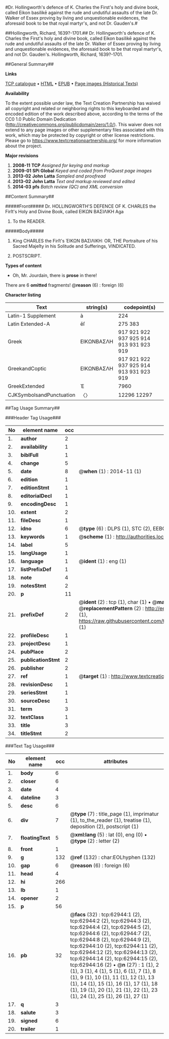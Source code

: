 #Dr. Hollingworth's defence of K. Charles the First's holy and divine book, called Eikon basilikē against the rude and undutiful assaults of the late Dr. Walker of Essex proving by living and unquestionable evidences, the aforesaid book to be that royal martyr's, and not Dr. Gauden's.#

##Hollingworth, Richard, 1639?-1701.##
Dr. Hollingworth's defence of K. Charles the First's holy and divine book, called Eikon basilikē against the rude and undutiful assaults of the late Dr. Walker of Essex proving by living and unquestionable evidences, the aforesaid book to be that royal martyr's, and not Dr. Gauden's.
Hollingworth, Richard, 1639?-1701.

##General Summary##

**Links**

[TCP catalogue](http://www.ota.ox.ac.uk/tcp/)  • 
[HTML](http://tei.it.ox.ac.uk/tcp/Texts-HTML/free/A44/A44224.html)  • 
[EPUB](http://tei.it.ox.ac.uk/tcp/Texts-EPUB/free/A44/A44224.epub) • 
[Page images (Historical Texts)](https://historicaltexts.jisc.ac.uk/eebo-12539857e)

**Availability**

To the extent possible under law, the Text Creation Partnership has waived all copyright and related or neighboring rights to this keyboarded and encoded edition of the work described above, according to the terms of the CC0 1.0 Public Domain Dedication (http://creativecommons.org/publicdomain/zero/1.0/). This waiver does not extend to any page images or other supplementary files associated with this work, which may be protected by copyright or other license restrictions. Please go to https://www.textcreationpartnership.org/ for more information about the project.

**Major revisions**

1. __2008-11__ __TCP__ *Assigned for keying and markup*
1. __2009-01__ __SPi Global__ *Keyed and coded from ProQuest page images*
1. __2013-02__ __John Latta__ *Sampled and proofread*
1. __2013-02__ __John Latta__ *Text and markup reviewed and edited*
1. __2014-03__ __pfs__ *Batch review (QC) and XML conversion*

##Content Summary##

#####Front#####
Dr. HOLLINGWORTH'S DEFENCE OF K. CHARLES the Firſt's Holy and Divine Book, called ΕΙΚΩΝ ΒΑΣΙΛΙΚΗ Aga
1. To the READER.

#####Body#####

1. King CHARLES the Firſt's ἘΙΚΩΝ ΒΑΣΙΛΙΚΗ: OR, THE Portraiture of his Sacred Majeſty in his Solitude and Sufferings, VINDICATED.

1. POSTSCRIPT.

**Types of content**

  * Oh, Mr. Jourdain, there is **prose** in there!

There are 6 **omitted** fragments! 
 @__reason__ (6) : foreign (6)

**Character listing**


|Text|string(s)|codepoint(s)|
|---|---|---|
|Latin-1 Supplement|à|224|
|Latin Extended-A|ēſ|275 383|
|Greek|ΕΙΚΩΝΒΑΣΛΗ|917 921 922 937 925 914 913 931 923 919|
|GreekandCoptic|ΕΙΚΩΝΒΑΣΛΗ|917 921 922 937 925 914 913 931 923 919|
|GreekExtended|Ἐ|7960|
|CJKSymbolsandPunctuation|〈〉|12296 12297|

##Tag Usage Summary##

###Header Tag Usage###

|No|element name|occ|attributes|
|---|---|---|---|
|1.|__author__|2||
|2.|__availability__|1||
|3.|__biblFull__|1||
|4.|__change__|5||
|5.|__date__|8| @__when__ (1) : 2014-11 (1)|
|6.|__edition__|1||
|7.|__editionStmt__|1||
|8.|__editorialDecl__|1||
|9.|__encodingDesc__|1||
|10.|__extent__|2||
|11.|__fileDesc__|1||
|12.|__idno__|6| @__type__ (6) : DLPS (1), STC (2), EEBO-CITATION (1), OCLC (1), VID (1)|
|13.|__keywords__|1| @__scheme__ (1) : http://authorities.loc.gov/ (1)|
|14.|__label__|5||
|15.|__langUsage__|1||
|16.|__language__|1| @__ident__ (1) : eng (1)|
|17.|__listPrefixDef__|1||
|18.|__note__|4||
|19.|__notesStmt__|2||
|20.|__p__|11||
|21.|__prefixDef__|2| @__ident__ (2) : tcp (1), char (1)  •  @__matchPattern__ (2) : ([0-9\-]+):([0-9IVX]+) (1), (.+) (1)  •  @__replacementPattern__ (2) : http://eebo.chadwyck.com/downloadtiff?vid=$1&page=$2 (1), https://raw.githubusercontent.com/textcreationpartnership/Texts/master/tcpchars.xml#$1 (1)|
|22.|__profileDesc__|1||
|23.|__projectDesc__|1||
|24.|__pubPlace__|2||
|25.|__publicationStmt__|2||
|26.|__publisher__|2||
|27.|__ref__|1| @__target__ (1) : http://www.textcreationpartnership.org/docs/. (1)|
|28.|__revisionDesc__|1||
|29.|__seriesStmt__|1||
|30.|__sourceDesc__|1||
|31.|__term__|3||
|32.|__textClass__|1||
|33.|__title__|3||
|34.|__titleStmt__|2||


###Text Tag Usage###

|No|element name|occ|attributes|
|---|---|---|---|
|1.|__body__|6||
|2.|__closer__|6||
|3.|__date__|4||
|4.|__dateline__|3||
|5.|__desc__|6||
|6.|__div__|7| @__type__ (7) : title_page (1), imprimatur (1), to_the_reader (1), treatise (1), deposition (2), postscript (1)|
|7.|__floatingText__|5| @__xml:lang__ (5) : lat (0), eng (0)  •  @__type__ (2) : letter (2)|
|8.|__front__|1||
|9.|__g__|132| @__ref__ (132) : char:EOLhyphen (132)|
|10.|__gap__|6| @__reason__ (6) : foreign (6)|
|11.|__head__|4||
|12.|__hi__|266||
|13.|__lb__|1||
|14.|__opener__|2||
|15.|__p__|56||
|16.|__pb__|32| @__facs__ (32) : tcp:62944:1 (2), tcp:62944:2 (2), tcp:62944:3 (2), tcp:62944:4 (2), tcp:62944:5 (2), tcp:62944:6 (2), tcp:62944:7 (2), tcp:62944:8 (2), tcp:62944:9 (2), tcp:62944:10 (2), tcp:62944:11 (2), tcp:62944:12 (2), tcp:62944:13 (2), tcp:62944:14 (2), tcp:62944:15 (2), tcp:62944:16 (2)  •  @__n__ (27) : 1 (1), 2 (1), 3 (1), 4 (1), 5 (1), 6 (1), 7 (1), 8 (1), 9 (1), 10 (1), 11 (1), 12 (1), 13 (1), 14 (1), 15 (1), 16 (1), 17 (1), 18 (1), 19 (1), 20 (1), 21 (1), 22 (1), 23 (1), 24 (1), 25 (1), 26 (1), 27 (1)|
|17.|__q__|3||
|18.|__salute__|3||
|19.|__signed__|6||
|20.|__trailer__|1||
